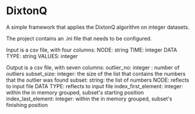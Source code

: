 # DixtonQ
A simple framework that applies the DixtonQ algorithm on integer datasets. 

The project contains an .ini file that needs to be configured. 

Input is a csv file, with four columns:
NODE: string
TIME: integer
DATA TYPE: string
VALUES: integer

Output is a csv file, with seven columns:
outlier_no: integer : number of outliers
subset_size: integer: the size of the list that contains the numbers that the outlier was found
subset: string: the list of numbers
NODE: reflects to input file
DATA TYPE: reflects to input file
index_first_element: integer: within the in memory grouped, subset's starting position
index_last_element: integer: within the in memory grouped, subset's finishing position




